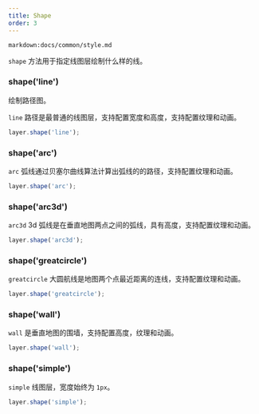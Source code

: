 ```yaml
---
title: Shape
order: 3
---
```


`markdown:docs/common/style.md`

`shape` 方法用于指定线图层绘制什么样的线。

### shape('line')

绘制路径图。

`line` 路径是最普通的线图层，支持配置宽度和高度，支持配置纹理和动画。

```js
layer.shape('line');
```

### shape('arc')

`arc` 弧线通过贝塞尔曲线算法计算出弧线的的路径，支持配置纹理和动画。

```js
layer.shape('arc');
```

### shape('arc3d')

`arc3d` 3d 弧线是在垂直地图两点之间的弧线，具有高度，支持配置纹理和动画。

```js
layer.shape('arc3d');
```

### shape('greatcircle')

`greatcircle` 大圆航线是地图两个点最近距离的连线，支持配置纹理和动画。

```js
layer.shape('greatcircle');
```

### shape('wall')

`wall` 是垂直地图的围墙，支持配置高度，纹理和动画。

```js
layer.shape('wall');
```

### shape('simple')

`simple` 线图层，宽度始终为 `1px`。

```js
layer.shape('simple');
```
